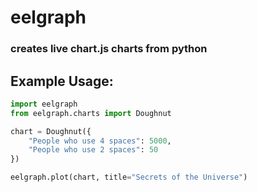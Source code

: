 # eelgraph
### creates live chart.js charts from python

## Example Usage:
```py
import eelgraph
from eelgraph.charts import Doughnut

chart = Doughnut({
    "People who use 4 spaces": 5000,
    "People who use 2 spaces": 50
})

eelgraph.plot(chart, title="Secrets of the Universe")
```
